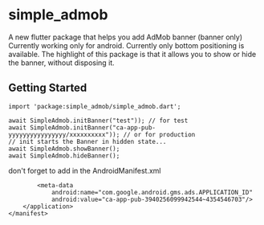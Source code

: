 # simple_admob

A new flutter package that helps you add AdMob banner (banner only)
Currently working only for android.
Currently only bottom positioning is available.
The highlight of this package is that it allows you to show or hide the banner, without disposing it. 

## Getting Started


```
import 'package:simple_admob/simple_admob.dart';
```

```
await SimpleAdmob.initBanner("test")); // for test
await SimpleAdmob.initBanner("ca-app-pub-yyyyyyyyyyyyyyyy/xxxxxxxxxx")); // or for production
// init starts the Banner in hidden state...
await SimpleAdmob.showBanner();
await SimpleAdmob.hideBanner();
```

don't forget to add in the AndroidManifest.xml
```
        <meta-data
            android:name="com.google.android.gms.ads.APPLICATION_ID"
            android:value="ca-app-pub-3940256099942544~4354546703"/>
    </application>
</manifest>
```
